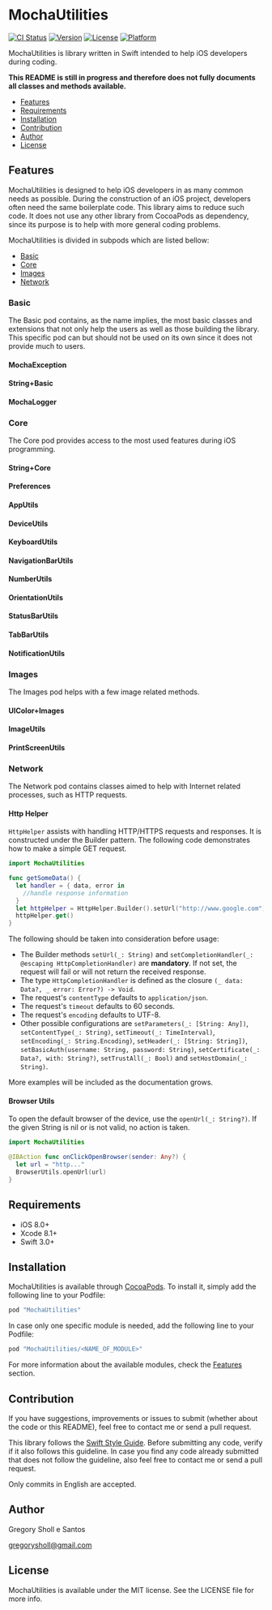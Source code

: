 # MochaUtilities

[![CI Status](http://img.shields.io/travis/gregorysholl/MochaUtilities.svg?style=flat)](https://travis-ci.org/gregorysholl/MochaUtilities)
[![Version](https://img.shields.io/cocoapods/v/MochaUtilities.svg?style=flat)](http://cocoapods.org/pods/MochaUtilities)
[![License](https://img.shields.io/cocoapods/l/MochaUtilities.svg?style=flat)](http://cocoapods.org/pods/MochaUtilities)
[![Platform](https://img.shields.io/cocoapods/p/MochaUtilities.svg?style=flat)](http://cocoapods.org/pods/MochaUtilities)

MochaUtilities is library written in Swift intended to help iOS developers during coding.

**This README is still in progress and therefore does not fully documents all classes and methods available.**

- [Features](#features)
- [Requirements](#requirements)
- [Installation](#installation)
- [Contribution](#contribution)
- [Author](#author)
- [License](#license)

## Features

MochaUtilities is designed to help iOS developers in as many common needs as possible. During the construction of an iOS project, developers often need the same boilerplate code. This library aims to reduce such code. It does not use any other library from CocoaPods as dependency, since its purpose is to help with more general coding problems.

MochaUtilities is divided in subpods which are listed bellow:

- [Basic](#basic)
- [Core](#core)
- [Images](#images)
- [Network](#network)

### Basic

The Basic pod contains, as the name implies, the most basic classes and extensions that not only help the users as well as those building the library. This specific pod can but should not be used on its own since it does not provide much to users.

#### MochaException

#### String+Basic

#### MochaLogger

### Core

The Core pod provides access to the most used features during iOS programming.

#### String+Core

#### Preferences

#### AppUtils

#### DeviceUtils

#### KeyboardUtils

#### NavigationBarUtils

#### NumberUtils

#### OrientationUtils

#### StatusBarUtils

#### TabBarUtils

#### NotificationUtils

### Images

The Images pod helps with a few image related methods.

#### UIColor+Images

#### ImageUtils

#### PrintScreenUtils

### Network

The Network pod contains classes aimed to help with Internet related processes, such as HTTP requests.

#### Http Helper

`HttpHelper` assists with handling HTTP/HTTPS requests and responses. It is constructed under the Builder pattern. The following code demonstrates how to make a simple GET request.

```swift
import MochaUtilities

func getSomeData() {
  let handler = { data, error in
    //handle response information
  }
  let httpHelper = HttpHelper.Builder().setUrl("http://www.google.com").setCompletionHandler(handler).build()
  httpHelper.get()
}
```

The following should be taken into consideration before usage:

- The Builder methods `setUrl(_: String)` and `setCompletionHandler(_: @escaping HttpCompletionHandler)` are **mandatory**. If not set, the request will fail or will not return the received response.
- The type `HttpCompletionHandler` is defined as the closure `(_ data: Data?, _ error: Error?) -> Void`.
- The request's `contentType` defaults to `application/json`.
- The request's `timeout` defaults to 60 seconds.
- The request's `encoding` defaults to UTF-8.
- Other possible configurations are `setParameters(_: [String: Any])`, `setContentType(_: String)`, `setTimeout(_: TimeInterval)`, `setEncoding(_: String.Encoding)`, `setHeader(_: [String: String])`, `setBasicAuth(username: String, password: String)`, `setCertificate(_: Data?, with: String?)`, `setTrustAll(_: Bool)` and `setHostDomain(_: String)`.

More examples will be included as the documentation grows.

#### Browser Utils

To open the default browser of the device, use the `openUrl(_: String?)`. If the given String is nil or is not valid, no action is taken.

```swift
import MochaUtilities

@IBAction func onClickOpenBrowser(sender: Any?) {
  let url = "http..."
  BrowserUtils.openUrl(url)
}
```

## Requirements

- iOS 8.0+
- Xcode 8.1+
- Swift 3.0+

## Installation

MochaUtilities is available through [CocoaPods](http://cocoapods.org). To install
it, simply add the following line to your Podfile:

```ruby
pod "MochaUtilities"
```

In case only one specific module is needed, add the following line to your Podfile:

```ruby
pod "MochaUtilities/<NAME_OF_MODULE>"
```

For more information about the available modules, check the [Features](#features) section.

## Contribution

If you have suggestions, improvements or issues to submit (whether about the code or this README), feel free to contact me or send a pull request.

This library follows the [Swift Style Guide](https://github.com/raywenderlich/swift-style-guide). Before submitting any code, verify if it also follows this guideline. In case you find any code already submitted that does not follow the guideline, also feel free to contact me or send a pull request.

Only commits in English are accepted.

## Author

Gregory Sholl e Santos

gregorysholl@gmail.com

## License

MochaUtilities is available under the MIT license. See the LICENSE file for more info.
